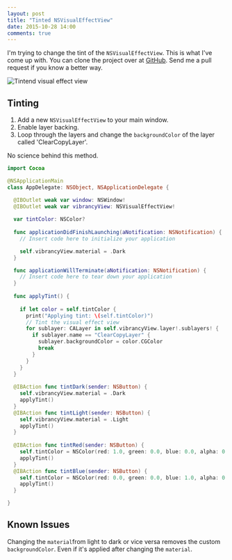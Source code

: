 ```yaml
---
layout: post
title: "Tinted NSVisualEffectView"
date: 2015-10-28 14:00
comments: true
---
```


I'm trying to change the tint of the `NSVisualEffectView`. This is what I've come up with. You can clone the project over at [GitHub](https://github.com/boyvanamstel/NSVisualEffectView-Tint). Send me a pull request if you know a better way.

![Tintend visual effect view](https://raw.github.com/boyvanamstel/https://github.com/boyvanamstel/NSVisualEffectView-Tint/master/screenshots/tinted-visual-effect-view.png)

## Tinting

1. Add a new `NSVisualEffectView` to your main window.
2. Enable layer backing.
3. Loop through the layers and change the `backgroundColor` of the layer called 'ClearCopyLayer'.

No science behind this method.

```swift
import Cocoa

@NSApplicationMain
class AppDelegate: NSObject, NSApplicationDelegate {

  @IBOutlet weak var window: NSWindow!
  @IBOutlet weak var vibrancyView: NSVisualEffectView!
  
  var tintColor: NSColor?
  
  func applicationDidFinishLaunching(aNotification: NSNotification) {
    // Insert code here to initialize your application

    self.vibrancyView.material = .Dark
  }

  func applicationWillTerminate(aNotification: NSNotification) {
    // Insert code here to tear down your application
  }
  
  func applyTint() {
   
    if let color = self.tintColor {
      print("Applying tint: \(self.tintColor)")
      // Tint the visual effect view
      for sublayer: CALayer in self.vibrancyView.layer!.sublayers! {
        if sublayer.name == "ClearCopyLayer" {
          sublayer.backgroundColor = color.CGColor
          break
        }
      }
    }
  }
 
  @IBAction func tintDark(sender: NSButton) {
    self.vibrancyView.material = .Dark
    applyTint()
  }
  @IBAction func tintLight(sender: NSButton) {
    self.vibrancyView.material = .Light
    applyTint()
  }
  
  @IBAction func tintRed(sender: NSButton) {
    self.tintColor = NSColor(red: 1.0, green: 0.0, blue: 0.0, alpha: 0.1)
    applyTint()
  }
  @IBAction func tintBlue(sender: NSButton) {
    self.tintColor = NSColor(red: 0.0, green: 0.0, blue: 1.0, alpha: 0.1)
    applyTint()
  }

}
```

## Known Issues

Changing the `material`from light to dark or vice versa removes the custom `backgroundColor`. Even if it's applied after changing the `material`.

